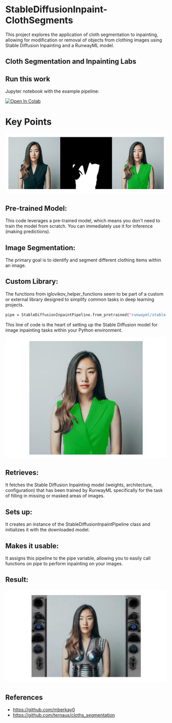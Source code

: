 # StableDiffusionInpaint-ClothSegments
This project explores the application of cloth segmentation to inpainting, allowing for modification or removal of objects from clothing images using Stable Diffusion Inpainting and a RunwayML model.
## Cloth Segmentation and Inpainting Labs

## Run this work ##
Jupyter notebook with the example pipeline: 

[![Open In Colab](https://colab.research.google.com/assets/colab-badge.svg)](https://colab.research.google.com/drive/18RenTYhuPVip9SHdMLn-vnK0K57B--um#scrollTo=D0h2Y-oOCnXJ)

# Key Points
![](https://github.com/banyapon/StableDiffusionInpaint-ClothSegments/blob/main/images/screen1.png?raw=true)
## Pre-trained Model:
This code leverages a pre-trained model, which means you don't need to train the model from scratch. You can immediately use it for inference (making predictions).
## Image Segmentation: 
The primary goal is to identify and segment different clothing items within an image.
## Custom Library: 
The functions from iglovikov_helper_functions seem to be part of a custom or external library designed to simplify common tasks in deep learning projects.

```bash
pipe = StableDiffusionInpaintPipeline.from_pretrained("runwayml/stable-diffusion-inpainting")
```
This line of code is the heart of setting up the Stable Diffusion model for image inpainting tasks within your Python environment. 

![](https://github.com/banyapon/StableDiffusionInpaint-ClothSegments/blob/main/images/complete.jpg?raw=true)

## Retrieves:
It fetches the Stable Diffusion Inpainting model (weights, architecture, configuration) that has been trained by RunwayML specifically for the task of filling in missing or masked areas of images.
## Sets up: 
It creates an instance of the StableDiffusionInpaintPipeline class and initializes it with the downloaded model.
## Makes it usable: 
It assigns this pipeline to the pipe variable, allowing you to easily call functions on pipe to perform inpainting on your images.

## Result:
![](https://github.com/banyapon/StableDiffusionInpaint-ClothSegments/blob/main/images/download.png?raw=true)

## References
- https://github.com/mberkay0
- https://github.com/ternaus/cloths_segmentation
